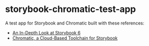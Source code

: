 # storybook-chromatic-test-app
A test app for Storybook and Chromatic built with these references:

* [An In-Depth Look at Storybook 6](https://betterprogramming.pub/an-in-depth-look-at-storybook-6-8c44cd6895ee)
* [Chromatic, a Cloud-Based Toolchain for Storybook](https://www.chromatic.com/docs/setup)

